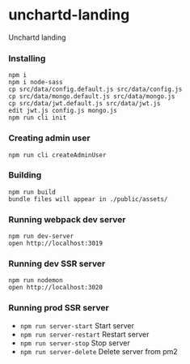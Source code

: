 unchartd-landing
=====================

Unchartd landing

### Installing
```
npm i
npm i node-sass
cp src/data/config.default.js src/data/config.js
cp src/data/mongo.default.js src/data/mongo.js
cp src/data/jwt.default.js src/data/jwt.js
edit jwt.js config.js mongo.js
npm run cli init
```

### Creating admin user
```
npm run cli createAdminUser
```

### Building
```
npm run build
bundle files will appear in ./public/assets/
```

### Running webpack dev server
```
npm run dev-server
open http://localhost:3019
```

### Running dev SSR server
```
npm run nodemon
open http://localhost:3020
```

### Running prod SSR server
* `npm run server-start`  Start server
* `npm run server-restart` Restart server
* `npm run server-stop` Stop server
* `npm run server-delete` Delete server from pm2